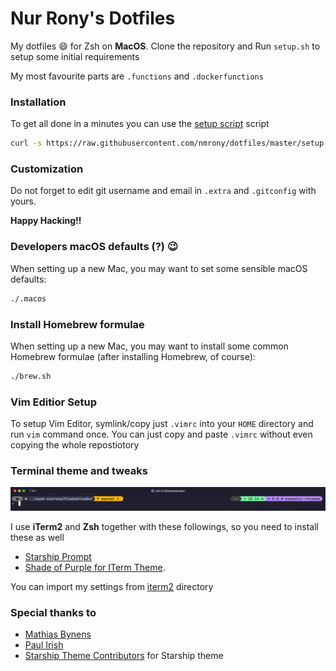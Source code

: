 # Nur Rony's Dotfiles

My dotfiles :smile: for Zsh on **MacOS**. Clone the repository and Run `setup.sh` to setup some initial requirements

My most favourite parts are `.functions` and `.dockerfunctions`

### Installation

To get all done in a minutes you can use the [setup script](https://github.com/nmrony/dotfiles/blob/master/setup) script

```sh
curl -s https://raw.githubusercontent.com/nmrony/dotfiles/master/setup | bash
```

### Customization

Do not forget to edit git username and email in `.extra` and `.gitconfig` with yours.

**Happy Hacking!!**

### Developers macOS defaults (?) :wink:

When setting up a new Mac, you may want to set some sensible macOS defaults:

```sh
./.macos
```

### Install Homebrew formulae

When setting up a new Mac, you may want to install some common Homebrew formulae (after installing Homebrew, of course):

```sh
./brew.sh
```

### Vim Editior Setup

To setup Vim Editor, symlink/copy just `.vimrc` into your `HOME` directory and run `vim` command once. You can just copy and paste `.vimrc` without even copying the whole repostiotory

### Terminal theme and tweaks

<p align="center">
 <img src="./cli-snap.png" alt="cli snap" />
</p>

I use **iTerm2** and **Zsh** together with these followings, so you need to install these as well

- [Starship Prompt][1]
- [Shade of Purple for ITerm Theme][2].

You can import my settings from [iterm2][4] directory

### Special thanks to

- [Mathias Bynens](https://twitter.com/mathias)
- [Paul Irish](https://twitter.com/paul_irish)
- [Starship Theme Contributors][1] for Starship theme

[1]: https://starship.rs/
[2]: https://github.com/ahmadawais/Shades-of-Purple-iTerm2
[3]: fonts/
[4]: iterm2/
